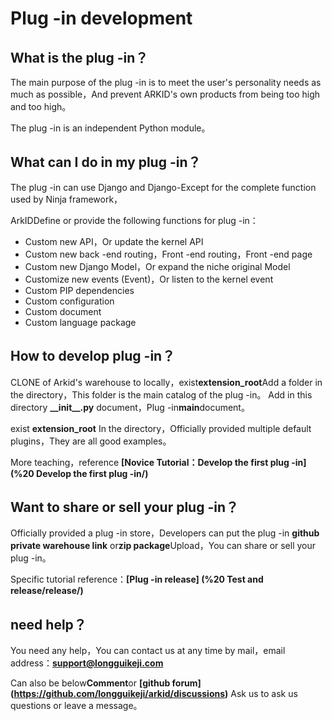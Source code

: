 # Plug -in development

## What is the plug -in？

The main purpose of the plug -in is to meet the user's personality needs as much as possible，And prevent ARKID's own products from being too high and too high。

The plug -in is an independent Python module。

## What can I do in my plug -in？

The plug -in can use Django and Django-Except for the complete function used by Ninja framework，

ArkIDDefine or provide the following functions for plug -in：

* Custom new API，Or update the kernel API
* Custom new back -end routing，Front -end routing，Front -end page
* Custom new Django Model，Or expand the niche original Model
* Customize new events (Event)，Or listen to the kernel event
* Custom PIP dependencies
* Custom configuration
* Custom document
* Custom language package

## How to develop plug -in？

CLONE of Arkid's warehouse to locally，exist**extension_root**Add a folder in the directory，This folder is the main catalog of the plug -in。
Add in this directory **\_\_init\_\_.py** document，Plug -in**main**document。

exist **extension_root** In the directory，Officially provided multiple default plugins，They are all good examples。

More teaching，reference **[Novice Tutorial：Develop the first plug -in] (%20 Develop the first plug -in/)**

## Want to share or sell your plug -in？

Officially provided a plug -in store，Developers can put the plug -in **github private warehouse link** or**zip package**Upload，You can share or sell your plug -in。

Specific tutorial reference：**[Plug -in release] (%20 Test and release/release/)**

## need help？

You need any help，You can contact us at any time by mail，email address：**support@longguikeji.com**

Can also be below**Comment**or **[github forum] (https://github.com/longguikeji/arkid/discussions)** Ask us to ask us questions or leave a message。
